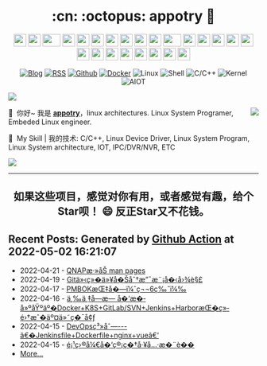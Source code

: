 <h1 align="center">:cn: :octopus: appotry 👋</h1>

<div align="center">
    <img src="https://cultofthepartyparrot.com/parrots/hd/githubparrot.gif" width="25" height="25"/>
    <img src="https://cultofthepartyparrot.com/flags/hd/iranparrot.gif" width="25" height="25"/>
    <img src="https://cultofthepartyparrot.com/parrots/asyncparrot.gif" width="36" height="25"/>
    <img src="https://cultofthepartyparrot.com/parrots/exceptionallyfastparrot.gif" width="25" height="25"/>
    <img src="https://cultofthepartyparrot.com/parrots/hd/60fpsparrot.gif" width="25" height="25"/>
    <img src="https://cultofthepartyparrot.com/parrots/hd/jumpingparrot.gif" width="25" height="25"/>
    <img src="https://cultofthepartyparrot.com/parrots/hd/opensourceparrot.gif" width="25" height="25"/>
    <img src="https://cultofthepartyparrot.com/parrots/hd/dealwithitnowparrot.gif" width="25" height="25"/>
    <img src="https://cultofthepartyparrot.com/parrots/hd/hypnoparrotlight.gif" width="25" height="25"/>
    <img src="https://cultofthepartyparrot.com/parrots/databaseparrot.gif" width="25" height="25"/>
    <img src="https://cultofthepartyparrot.com/parrots/fixparrot.gif" width="36" height="25"/>
    <img src="https://cultofthepartyparrot.com/parrots/hd/laptop_parrot.gif" width="25" height="25"/>
    <img src="https://cultofthepartyparrot.com/parrots/hd/spinningparrot.gif" width="25" height="25"/>
    <img src="https://cultofthepartyparrot.com/parrots/hd/levitationparrot.gif" width="25" height="25"/>
    <img src="https://cultofthepartyparrot.com/parrots/hd/meldparrot.gif" width="25" height="25"/>
    <img src="https://cultofthepartyparrot.com/parrots/slomoparrot.gif" width="25" height="25"/>
    <img src="https://cultofthepartyparrot.com/parrots/hd/moonwalkingparrot.gif" width="25" height="25"/>
    <img src="https://cultofthepartyparrot.com/parrots/hd/stableparrot.gif" width="25" height="25"/>
    <img src="https://cultofthepartyparrot.com/parrots/hd/scienceparrot.gif" width="25" height="25"/>
    <img src="https://cultofthepartyparrot.com/parrots/hd/pirateparrot.gif" width="25" height="25"/>
    <img src="https://cultofthepartyparrot.com/parrots/hd/footballparrot.gif" width="25" height="25"/>
    <img src="https://cultofthepartyparrot.com/parrots/hd/illuminatiparrot.gif" width="25" height="25"/>
    <img src="https://cultofthepartyparrot.com/parrots/hd/hypnoparrotdark.gif" width="25" height="25"/>
    <img src="https://cultofthepartyparrot.com/parrots/hd/mustacheparrot.gif" width="25" height="25"/>
</div>

<div align="center">
  
[![Blog](https://img.shields.io/badge/Blog-%23FFA500.svg?&style=for-the-badge&logo=rss&logoColor=white)](https://blog.17lai.site)
[![RSS](https://img.shields.io/badge/RSS-orange.svg?&style=for-the-badge&logo=rss&logoColor=white)](https://cdn.jsdelivr.net/gh/appotry/hexo@latest/atom.xml)
[![Github](https://img.shields.io/badge/-Github-%23EEEEEE?logo=Github&style=for-the-badge&logoColor=black)](https://github.com/appotry)
[![Docker](https://img.shields.io/badge/-Docker-%232496ED?logo=Docker&style=for-the-badge&logoColor=black)](https://hub.docker.com/u/bloodstar)
![Linux](https://img.shields.io/badge/-Linux-%257A143?logo=Linux&style=for-the-badge&logoColor=black)
![Shell](https://img.shields.io/badge/-Shell-%233776AB?logo=Windows%20Terminal&style=for-the-badge&logoColor=white)
![C/C++](https://img.shields.io/badge/-C/C++-%23EEEEEE?logo=C&style=for-the-badge&logoColor=black)
![Kernel](https://img.shields.io/badge/-Kernel-%234FC08D?logo=linux&style=for-the-badge&logoColor=white)
![AIOT](https://img.shields.io/badge/-AIOT-yellowgreen?logo=IOTA&style=for-the-badge&logoColor=black)

</div>

<!--Trap--:)-->
<a href="https://github.com/404"><img src="https://user-images.githubusercontent.com/73097560/115834477-dbab4500-a447-11eb-908a-139a6edaec5c.gif"></a>

<img align="right" src="https://github-readme-stats.vercel.app/api?username=appotry&show_icons=true&icon_color=0366d6&text_color=24292e&bg_color=ffffff&hide_title=true" />

🤗 &nbsp;你好~ 我是 [**appotry**](https://blog.17lai.site)，linux architectures. Linux System Programer, Embeded Linux engineer.

🌈 &nbsp;My Skill | 我的技术: C/C++, Linux Device Driver, Linux System Program, Linux System architecture,  IOT, IPC/DVR/NVR, ETC

<!--Trap--:)-->
<a href="https://github.com/404"><img src="https://user-images.githubusercontent.com/73097560/115834477-dbab4500-a447-11eb-908a-139a6edaec5c.gif"></a>

****

<h2 align="center">如果这些项目，感觉对你有用，或者感觉有趣，给个Star呗！ 😄 反正Star又不花钱。</h2>

## Recent Posts:    Generated by [Github Action](https://github.com/features/actions) at 2022-05-02 16:21:07
* 2022-04-21 - [QNAPæ·»åŠ man pages](https://blog.17lai.site/posts/ba4ef326/            )
* 2022-04-19 - [Gitä»‹ç»�ä»¥å�Šåˆ†æ”¯æ¨¡å�‹å›¾è§£](https://blog.17lai.site/posts/d32a07a7/            )
* 2022-04-17 - [PMBOKæŒ‡å�—ï¼ˆç¬¬6ç‰ˆï¼‰](https://blog.17lai.site/posts/ac0df556/            )
* 2022-04-16 - [ä¸‰ä¸‡å­—æ— å�‘æ�­å»ºåŸºäº�Docker+K8S+GitLab/SVN+Jenkins+HarboræŒ�ç»­é›†æˆ�äº¤ä»˜ç�¯å¢ƒ](https://blog.17lai.site/posts/39563241/            )
* 2022-04-15 - [DevOpsç³»åˆ—---ã€�Jenkinsfile+Dockerfile+nginx+vueã€‘](https://blog.17lai.site/posts/3437994a/            )
* 2022-04-15 - [é¡¹ç›®å¼€å�‘ç®¡ç�†å·¥å…·æ�¨è��](https://blog.17lai.site/posts/f4c3ad41/            )
* [More...](https://blog.17lai.site/)


<!--
### Hi there 👋

**appotry/appotry** is a ✨ _special_ ✨ repository because its `README.md` (this file) appears on your GitHub profile.

Here are some ideas to get you started:
- 👯 I’m looking to collaborate on ...
- 🤔 I’m looking for help with ...
- 💬 Ask me about ...
- 😄 Pronouns: ...
- ⚡ Fun fact: ...
- 🔭 Linux System Programer, Embeded Linux engineer.
- 🌱 My Skill | 我的技术: C/C++, Linux Device Driver, Linux System Program, Linux System architecture,  IOT, IPC/DVR/NVR, ETC
- 📫 My blog | 个人博客: https://blog.17lai.site
-->


